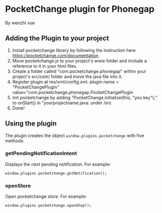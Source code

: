 # PocketChange plugin for Phonegap #
By wenzhi xue

## Adding the Plugin to your project ##
1. Install pocketchange library by following the instruction here https://pocketchange.com/documentation
2. Move pocketchange.js to your project's www folder and include a reference to it in your html files. 
3. Create a folder called "com.pocketchange.phonegap" within your project's src/com/ folder and move the java file into it.
4. Register plugin at  res/xml/config.xml. plugin name = "PocketChangePlugin" value="com.pocketchange.phonegap.PocketChangePlugin
5. Init pocketchange by adding "PocketChange.initialize(this, "you key");" to onStart() in "yourprojectname.java: under /src
6. Done!

## Using the plugin ##
The plugin creates the object `window.plugins.pocketchange` with five methods:

### getPendingNotificationIntent ###
Displays the next pending notification. For example:


    window.plugins.pocketchange.getNotification();


### openStore ###
Open pocketchange store. For example:

    window.plugins.pocketchange.openShop();
 


